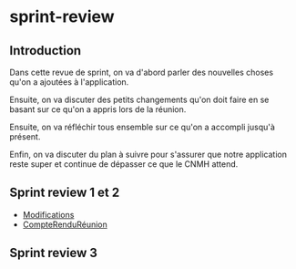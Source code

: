 # sprint-review

<!-- TODO : Correction des remarques sur les slides -->

## Introduction

Dans cette revue de sprint, on va d'abord parler des nouvelles choses qu'on a ajoutées à l'application. 

Ensuite, on va discuter des petits changements qu'on doit faire en se basant sur ce qu'on a appris lors de la réunion. 

Ensuite, on va réfléchir tous ensemble sur ce qu'on a accompli jusqu'à présent. 

Enfin, on va discuter du plan à suivre pour s'assurer que notre application reste super et continue de dépasser ce que le CNMH attend.
  
## Sprint review 1 et 2 

- [Modifications](Sprint-1-2/Rapport/Modifications.md)
- [CompteRenduRéunion](Sprint-1-2/Rapport/CompteRendueRéunion.md)

## Sprint review 3
